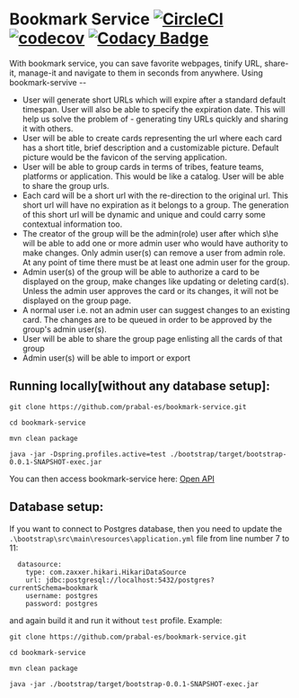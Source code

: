 # Bookmark Service [![CircleCI](https://circleci.com/gh/prabal-es/bookmark-service.svg?style=svg&circle-token=e230712c1d302f0dfbc0bbfccd5a6300457f5f73)](https://circleci.com/gh/prabal-es/bookmark-service) [![codecov](https://codecov.io/gh/prabal-es/bookmark-service/branch/master/graph/badge.svg?token=5FF8ZIXH7F)](https://codecov.io/gh/prabal-es/bookmark-service) [![Codacy Badge](https://app.codacy.com/project/badge/Grade/ad7b78fe92664402a84512aca3e27b15)](https://www.codacy.com?utm_source=github.com&amp;utm_medium=referral&amp;utm_content=prabal-es/bookmark-service&amp;utm_campaign=Badge_Grade)

With bookmark service, you can save favorite webpages, tinify URL, share-it, manage-it and navigate to them in seconds from anywhere. Using bookmark-servive --
- User will generate short URLs which will expire after a standard default timespan. User will also be able to specify the expiration date. This will help us solve the problem of - generating tiny URLs quickly and sharing it with others.
- User will be able to create cards representing the url where each card has a short title, brief description and a customizable picture. Default picture would be the favicon of the serving application.
- User will be able to group cards in terms of tribes, feature teams, platforms or application. This would be like a catalog. User will be able to share the group urls.
- Each card will be a short url with the re-direction to the original url. This short url will have no expiration as it belongs to a group. The generation of this short url will be dynamic and unique and could carry some contextual information too.
- The creator of the group will be the admin(role) user after which s\he will be able to add one or more admin user who would have authority to make changes. Only admin user(s) can remove a user from admin role. At any point of time there must be at least one admin user for the group.
- Admin user(s) of the group will be able to authorize a card to be displayed on the group, make changes like updating or deleting card(s). Unless the admin user approves the card or its changes, it will not be displayed on the group page.
- A normal user i.e. not an admin user can suggest changes to an existing card. The changes are to be queued in order to be approved by the group's admin user(s).
- User will be able to share the group page enlisting all the cards of that group
- Admin user(s) will be able to import or export

## Running locally[without any database setup]:
```
git clone https://github.com/prabal-es/bookmark-service.git

cd bookmark-service

mvn clean package

java -jar -Dspring.profiles.active=test ./bootstrap/target/bootstrap-0.0.1-SNAPSHOT-exec.jar

```
You can then access bookmark-service here: [Open API](http://localhost:8080/api/v1/swagger-ui.html)

## Database setup:
If you want to connect to Postgres database, then you need to update the `.\bootstrap\src\main\resources\application.yml` file from line number 7 to 11:
```
  datasource:
    type: com.zaxxer.hikari.HikariDataSource
    url: jdbc:postgresql://localhost:5432/postgres?currentSchema=bookmark
    username: postgres
    password: postgres
```
and again build it and run it without `test` profile. Example:
```
git clone https://github.com/prabal-es/bookmark-service.git

cd bookmark-service

mvn clean package

java -jar ./bootstrap/target/bootstrap-0.0.1-SNAPSHOT-exec.jar
```





